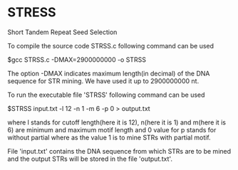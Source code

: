 # STRESS
Short Tandem Repeat Seed Selection

To compile the source code STRSS.c following command can be used

$gcc STRSS.c -DMAX=2900000000 -o STRSS

The option -DMAX indicates maximum length(in decimal) of the DNA sequence for STR mining. We have used it up to 2900000000 nt. 

To run the executable file 'STRSS' following command can be used

$STRSS input.txt -l 12 -n 1 -m 6 -p 0 > output.txt

where l stands for cutoff length(here it is 12), n(here it is 1) and m(here it is 6) are minimum and maximum motif length and 0 value for p stands for without partial where as the value 1 is to mine STRs with partial motif.

File 'input.txt' contains the DNA sequence from which STRs are to be mined and the output STRs will be stored in the file 'output.txt'.  

